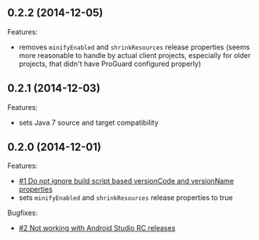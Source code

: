 ## 0.2.2 (2014-12-05)

Features:

  - removes `minifyEnabled` and `shrinkResources` release properties (seems more reasonable to handle by actual client projects, especially for older projects, that didn't have ProGuard configured properly)

## 0.2.1 (2014-12-03)

Features:

  - sets Java 7 source and target compatibility

## 0.2.0 (2014-12-01)

Features:

  - [#1 Do not ignore build script based versionCode and versionName properties](https://github.com/inloop/easyrelease/issues/1)
  - sets `minifyEnabled` and `shrinkResources` release properties to true

Bugfixes:

  - [#2 Not working with Android Studio RC releases](https://github.com/inloop/easyrelease/issues/3)
